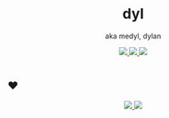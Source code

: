 <h1 align="center"> dyl </h1>
<p align="center"> aka medyl, dylan </p>

<div align="center">
  <a href="https://dyl.blue"> <img src="https://img.shields.io/badge/Website-dyl.blue-blueviolet?style=flat-square" /> </a>
  <a href="https://discordapp.com/users/252093179011006464"> <img src="https://img.shields.io/badge/Discord-@medyl-969eff?style=flat-square" </a>
  <a href="mailto:dyl@dyl.blue"> <img src="https://img.shields.io/badge/-Email-4285F4?style=flat-square&logo=gmail&logoColor=white"> </a>
</div>

<br />

<h2>❤️</h1>
 <p align="center">
  <a href="https://github.com/tandpfun/skill-icons/blob/main/readme.md#icons-list">
    <img src="https://skillicons.dev/icons?i=ts,py,cs,&theme=dark" />
    <img src="https://skillicons.dev/icons?i=nextjs,react,vue,tailwind,&theme=dark" />
  </a>
 </p>    

